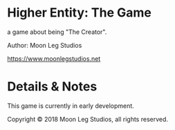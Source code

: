 # Higher Entity: The Game
a game about being "The Creator". 

Author: Moon Leg Studios

https://www.moonlegstudios.net

# Details & Notes

This game is currently in early development.

Copyright © 2018 Moon Leg Studios, all rights reserved.
